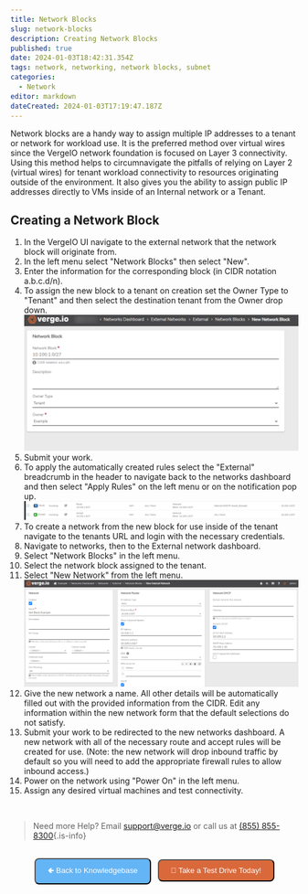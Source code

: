 ```yaml
---
title: Network Blocks
slug: network-blocks
description: Creating Network Blocks
published: true
date: 2024-01-03T18:42:31.354Z
tags: network, networking, network blocks, subnet
categories:
  - Network
editor: markdown
dateCreated: 2024-01-03T17:19:47.187Z
---
```


Network blocks are a handy way to assign multiple IP addresses to a tenant or network for workload use. It is the preferred method over virtual wires since the VergeIO network foundation is focused on Layer 3 connectivity. Using this method helps to circumnavigate the pitfalls of relying on Layer 2 (virtual wires) for tenant workload connectivity to resources originating outside of the environment.  It also gives you the ability to assign public IP addresses directly to VMs inside of an Internal network or a Tenant.

## Creating a Network Block
1. In the VergeIO UI navigate to the external network that the network block will originate from.
1. In the left menu select "Network Blocks" then select "New".
1. Enter the information for the corresponding block (in CIDR notation a.b.c.d/n). 
1. To assign the new block to a tenant on creation set the Owner Type to "Tenant" and then select the destination tenant from the Owner drop down.
![new-network-block.png](/public/new-network-block.png)
1. Submit your work.
1. To apply the automatically created rules select the "External" breadcrumb in the header to navigate back to the networks dashboard and then select "Apply Rules" on the left menu or on the notification pop up.
![net-block-rules.png](/public/net-block-rules.png)
1. To create a network from the new block for use inside of the tenant navigate to the tenants URL and login with the necessary credentials.
1. Navigate to networks, then to the External network dashboard.
1. Select "Network Blocks" in the left menu.
1. Select the network block assigned to the tenant.
1. Select "New Network" from the left menu.
![new-net-from-block.png](/public/new-net-from-block.png)
1. Give the new network a name. All other details will be automatically filled out with the provided information from the CIDR. Edit any information within the new network form that the default selections do not satisfy.
1. Submit your work to be redirected to the new networks dashboard. A new network with all of the necessary route and accept rules will be created for use. (Note: the new network will drop inbound traffic by default so you will need to add the appropriate firewall rules to allow inbound access.)
1. Power on the network using "Power On" in the left menu.
1. Assign any desired virtual machines and test connectivity.
<br>

> Need more Help? Email <a href="mailto:support@verge.io?subject=Support Inquiry" target="_blank" rel="noopener noreferrer">support@verge.io</a> or call us at <a href="tel:+855-855-8300">(855) 855-8300</a>{.is-info}

<br>
<div style="text-align: center">
  <a href="https://wiki.verge.io/public/kb"><button class="button-25" style="appearance: button; background-color: #64B5f6; border-radius: 8px; color: #ffffff; padding: 10px 21px;">🢀  Back to Knowledgebase</button></a>   
<a href="https://www.verge.io/test-drive"><button class="button-25" style="appearance: button; background-color: #D9693B; border-radius: 8px; color: #ffffff; padding: 10px 21px;">🚗 Take a Test Drive Today!</button></a>
</div>